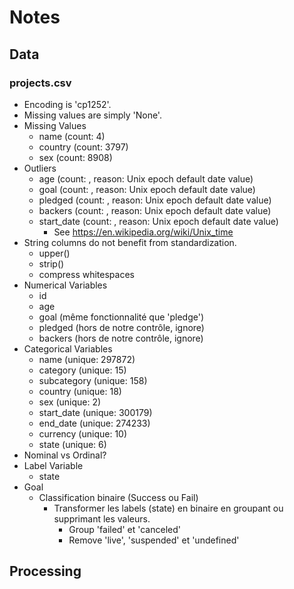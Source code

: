 # Notes

## Data

### projects.csv

- Encoding is 'cp1252'.
- Missing values are simply 'None'.
- Missing Values
  - name (count: 4)
  - country (count: 3797)
  - sex (count: 8908)
- Outliers
  - age (count: , reason: Unix epoch default date value)
  - goal (count: , reason: Unix epoch default date value)
  - pledged (count: , reason: Unix epoch default date value)
  - backers (count: , reason: Unix epoch default date value)
  - start_date (count: , reason: Unix epoch default date value)
    - See <https://en.wikipedia.org/wiki/Unix_time>
- String columns do not benefit from standardization.
  - upper()
  - strip()
  - compress whitespaces
- Numerical Variables
  - id
  - age
  - goal (même fonctionnalité que 'pledge')
  - pledged (hors de notre contrôle, ignore)
  - backers (hors de notre contrôle, ignore)
- Categorical Variables
  - name (unique: 297872)
  - category (unique: 15)
  - subcategory (unique: 158)
  - country (unique: 18)
  - sex (unique: 2)
  - start_date (unique: 300179)
  - end_date (unique: 274233)
  - currency (unique: 10)
  - state (unique: 6)
- Nominal vs Ordinal?
- Label Variable
  - state
- Goal
  - Classification binaire (Success ou Fail)
    - Transformer les labels (state) en binaire en groupant ou supprimant les valeurs.
      - Group 'failed' et 'canceled'
      - Remove 'live', 'suspended' et 'undefined'

## Processing
